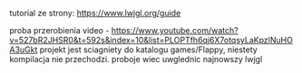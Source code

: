 tutorial ze strony:
https://www.lwjgl.org/guide

proba przerobienia video - https://www.youtube.com/watch?v=527bR2JHSR0&t=592s&index=10&list=PLOPTfh6qj6X7otqsyLaKpzlNuHOA3uGkt
projekt jest sciagniety do katalogu games/Flappy, niestety kompilacja nie przechodzi. 
proboje wiec uwglednic najnowszy lwjgl
